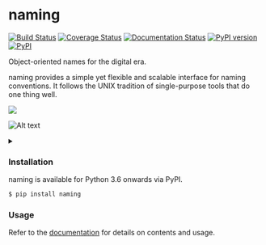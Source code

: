 # naming
[![Build Status](https://travis-ci.org/chrizzFTD/naming.svg?branch=master)](https://travis-ci.org/chrizzFTD/naming)
[![Coverage Status](https://coveralls.io/repos/github/chrizzFTD/naming/badge.svg?branch=master)](https://coveralls.io/github/chrizzFTD/naming?branch=master)
[![Documentation Status](https://readthedocs.org/projects/naming/badge/?version=latest)](https://naming.readthedocs.io/en/latest/?badge=latest)
[![PyPI version](https://badge.fury.io/py/naming.svg)](https://badge.fury.io/py/naming)
[![PyPI](https://img.shields.io/pypi/pyversions/naming.svg)](https://pypi.python.org/pypi/naming)

Object-oriented names for the digital era.

naming provides a simple yet flexible and scalable interface for naming conventions.
It follows the UNIX tradition of single-purpose tools that do one thing well.

<div class="footer">
        <img src="https://docs.google.com/drawings/d/1wU-T04kgE7O_uVr4XRNIxGsnZP-TJmVxG5mqQE6mMNM/pub?w=1380&amp;h=980">
    </div>

![Alt text](https://g.gravizo.com/source/builtins?https%3A%2F%2Fraw.githubusercontent.com%2Fchrizzftd%2Fnaming%2Ffeature%2Fgraphviz_readme%2FREADME.md)
<details> 
<summary></summary>
builtins
strict digraph G {
    {
      node [style="rounded, filled" shape=box];
      class, FILE, PIPE, PIPEFILE;
    }
    {
      node [style=filled margin=0 width=1 height=0.46 shape=polygon fixedsize=true skew=0.4];
      format, file_format, pipe_format, pipefile_format;
    }
    {
      node [shape=none];
      patterns, file_patterns, pipe_patterns, pipefile_patterns;
    }
    {
      node [style="dashed, filled" shape=box]
      example, file_example, pipe_example, pipefile_example;
    }
    subgraph legend {
        edge[style=invis];
        class, format, example, patterns [color=gray40 fillcolor=gray95];
        patterns [label="field=pattern" fontcolor=gray22];
        class -> format -> patterns  -> example;
    }
    FILE, file_format, file_example [color=lightgoldenrod3 fillcolor=lemonchiffon1];
    file_format [label=".{suffix}"];
    file_example [label=".ext"];
    file_patterns [label="suffix = \w+" fontcolor=lightgoldenrod4];
    PIPE, pipe_format, pipe_example [color=lightskyblue4 fillcolor=lightblue];
    pipe_format [label=".{pipe}"];
    pipe_example [label=".1
    .1.out
    .1.out.101"];
    pipe_patterns [label="version = \d+ 
    output=\w+?
    frame=\d+?"];
    PIPEFILE, pipefile_format, pipefile_example [color=mediumorchid4 fillcolor=plum2];
    pipefile_format [skew=0.15 width=2 label="{base}.{pipe}.{suffix}"];
    pipefile_example [label="wip_data.7.ext
    pipe_data.7.out.ext
    framed_data.7.out.101.ext"];
    pipefile_patterns [label="base = \w+" fontcolor=mediumorchid4];
    edge [color=gray36 arrowhead="vee"];
    PIPE -> pipe_format -> pipe_patterns -> pipe_example;
    FILE -> file_format -> file_patterns -> file_example;
    PIPEFILE -> pipefile_format -> pipefile_patterns -> pipefile_example;
    {PIPE, FILE} -> PIPEFILE;
}
)
builtins
</details>
    
### Installation

naming is available for Python 3.6 onwards via PyPI.

```bash
$ pip install naming
```

### Usage

Refer to the [documentation](http://naming.readthedocs.io/en/latest/) for details on contents and usage.
